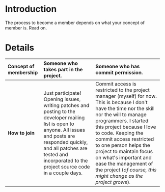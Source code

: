 # Introduction #

The process to become a member depends on what your concept of member is. Read on.


# Details #

| **Concept of membership** | Someone who takes part in the project. | Someone who has commit permission. |
|:--------------------------|:---------------------------------------|:-----------------------------------|
| **How to join** | Just participate! Opening issues, writing patches and posting to the developer mailing list is open to anyone. All issues and posts are responded quickly, and all patches are tested and incorporated to the project source code in a couple days. | Commit access is restricted to the project manager (myself) for now. This is because I don't have the time nor the skill nor the will to manage programmers. I started this project because I love to code. Keeping the commit access restricted to one person helps the project to maintain focus on what's important and ease the management of the project (_of course, this might change as the project grows_). |
